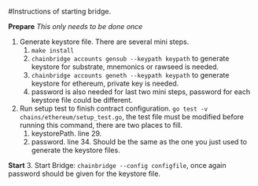 #Instructions of starting bridge.

**Prepare** _This only needs to be done once_
1. Generate keystore file. There are several mini steps.
    1. `make install`
    2. `chainbridge accounts gensub --keypath keypath` to generate keystore for substrate, mnemonics or rawseed is needed.
    3. `chainbridge accounts geneth --keypath keypath` to generate keystore for ethereum, private key is needed.
    4. password is also needed for last two mini steps, password for each keystore file could be different.
2. Run setup test to finish contract configuration. 
    `go test -v chains/ethereum/setup_test.go`, the test file must be modified before running this command, there are two places to fill.
    1. keystorePath.  line 29. 
    2. password. line 34. Should be the same as the one you just used to generate the keystore files.
    
**Start**
3. Start Bridge:
`chainbridge --config configfile`, once again password should be given for the keystore file.
    